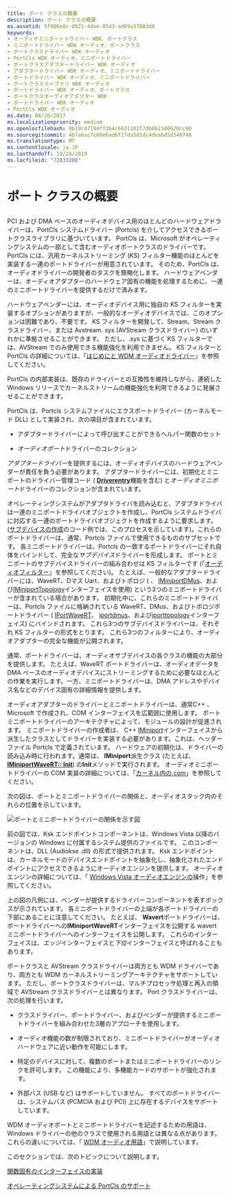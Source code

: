 ```yaml
---
title: ポート クラスの概要
description: ポート クラスの概要
ms.assetid: 5f986e0c-d021-4dee-85d3-ad69a3708dd8
keywords:
- オーディオミニポートドライバー WDK、ポートクラス
- ミニポートドライバー WDK オーディオ、ポートクラス
- ポートクラスドライバー WDK オーディオ
- PortCls WDK オーディオ、ミニポートドライバー
- ポートクラスアダプタードライバー WDK オーディオ
- アダプタードライバー WDK オーディオ、ミニポートドライバー
- ポートドライバー WDK オーディオ、ミニポートドライバー
- ポートクラスライブラリ WDK オーディオ
- ポートドライバー WDK オーディオ、ポートクラス
- ポートクラスオーディオアダプター WDK
- ポートドライバー WDK オーディオ
- PortCls WDK オーディオ
ms.date: 04/20/2017
ms.localizationpriority: medium
ms.openlocfilehash: 9b19c47194ff3b4c6631102f7db8615d0620cc90
ms.sourcegitcommit: 4b7a6ac7c68e6ad6f27da5d1dc4deabd5d34b748
ms.translationtype: MT
ms.contentlocale: ja-JP
ms.lasthandoff: 10/24/2019
ms.locfileid: "72833200"
---
```

# <a name="introduction-to-port-class"></a>ポート クラスの概要


## <span id="introduction_to_port_class"></span><span id="INTRODUCTION_TO_PORT_CLASS"></span>


PCI および DMA ベースのオーディオデバイス用のほとんどのハードウェアドライバーは、PortCls システムドライバー (Portcls) を介してアクセスできるポートクラスライブラリに基づいています。 PortCls は、Microsoft がオペレーティングシステムの一部として含むオーディオポートクラスのドライバーです。 PortCls には、汎用カーネルストリーミング (KS) フィルター機能のほとんどを実装する一連のポートドライバーが用意されています。 そのため、PortCls は、オーディオドライバーの開発者のタスクを簡略化します。 ハードウェアベンダーは、オーディオアダプターのハードウェア固有の機能を処理するために、一連のミニポートドライバーを提供するだけで済みます。

ハードウェアベンダーには、オーディオデバイス用に独自の KS フィルターを実装するオプションがありますが、一般的なオーディオデバイスでは、このオプションは困難であり、不要です。 KS フィルターを開発して、Stream、Stream クラスドライバー、または Avstream. sys (AVStream クラスドライバー) のいずれかに準拠させることができます。 ただし、.sys に基づく KS フィルターでは、AVStream でのみ使用できる機能強化を利用できません。 KS フィルターと PortCls の詳細については、「[はじめにと WDM オーディオドライバー](getting-started-with-wdm-audio-drivers.md)」を参照してください。

PortCls の内部実装は、既存のドライバーとの互換性を維持しながら、連続した Windows リリースでカーネルストリームの機能強化を利用できるように発展させることができます。

PortCls は、Portcls システムファイルにエクスポートドライバー (カーネルモード DLL) として実装され、次の項目が含まれています。

-   アダプタードライバーによって呼び出すことができるヘルパー関数のセット

-   *オーディオポート*ドライバーのコレクション

*アダプタードライバー*を提供するには、オーディオデバイスのハードウェアベンダーが責任を負う必要があります。 アダプタードライバーには、初期化とミニポートのドライバー管理コード ( [**Driverentry**](https://docs.microsoft.com/windows-hardware/drivers/ddi/wdm/nc-wdm-driver_initialize)機能を含む) と*オーディオミニポート*ドライバーのコレクションが含まれています。

オペレーティングシステムがアダプタドライバを読み込むと、アダプタドライバは一連のミニポートドライバオブジェクトを作成し、PortCls システムドライバに対応する一連のポートドライバオブジェクトを作成するように要求します。 ([サブデバイスの作成](subdevice-creation.md)のコード例では、このプロセスを示しています)。これらのポートドライバーは、通常、Portcls ファイルで使用できるもののサブセットです。 各ミニポートドライバーは、Portcls の一致するポートドライバーにそれ自体をバインドして、完全な*サブデバイス*ドライバーを形成します。 ポートとミニポートのサブデバイスドライバーの組み合わせは KS フィルターです (「[オーディオフィルター](audio-filters.md)」を参照してください)。 たとえば、一般的なアダプタードライバーには、WaveRT、Dマス Uart、およびトポロジ ( [](https://docs.microsoft.com/windows-hardware/drivers/ddi/portcls/nn-portcls-iminiportwavert)、 [IMiniportDMus](https://docs.microsoft.com/windows-hardware/drivers/ddi/dmusicks/nn-dmusicks-iminiportdmus)、および[IMiniportTopology](https://docs.microsoft.com/windows-hardware/drivers/ddi/portcls/nn-portcls-iminiporttopology)インターフェイスを使用) という3つのミニポートドライバーが含まれている場合があります。 初期化中に、これらのミニポートドライバーは、Portcls ファイルに格納されている WaveRT、DMus、およびトポロジポートドライバー ( [IPortWaveRT](https://docs.microsoft.com/windows-hardware/drivers/ddi/portcls/nn-portcls-iportwavert)、 [iportdmus](https://docs.microsoft.com/windows-hardware/drivers/ddi/dmusicks/nn-dmusicks-iportdmus)、および[iporttopology](https://docs.microsoft.com/windows-hardware/drivers/ddi/portcls/nn-portcls-iporttopology)インターフェイス) にバインドされます。 これら3つのサブデバイスドライバーは、それぞれ KS フィルターの形式をとります。 これら3つのフィルターにより、オーディオアダプターの完全な機能が公開されます。

通常、ポートドライバーは、オーディオサブデバイスの各クラスの機能の大部分を提供します。 たとえば、WaveRT ポートドライバーは、オーディオデータを DMA ベースのオーディオデバイスにストリーミングするために必要なほとんどの作業を実行します。一方、ミニポートドライバーは、DMA アドレスやデバイス名などのデバイス固有の詳細情報を提供します。

オーディオアダプターのドライバーとミニポートドライバーは、通常C++ 、Microsoft で作成され、COM インターフェイスを広範囲に使用します。 ポートミニポートドライバーのアーキテクチャによって、モジュールの設計が促進されます。 ミニポートドライバーの作成者は、 C++ [IMiniport](https://docs.microsoft.com/windows-hardware/drivers/ddi/portcls/nn-portcls-iminiport)インターフェイスから派生したクラスとしてドライバーを実装する必要があります。これは、ヘッダーファイル Portcls で定義されています。 ハードウェアの初期化は、ドライバーの読み込み時に行われます。通常は、 **IMiniport**派生クラス (たとえば、 [**IMiniportWaveRT:: Init**](https://docs.microsoft.com/windows-hardware/drivers/ddi/portcls/nf-portcls-iminiportwavert-init)) の**Init**メソッドで実行されます。 オーディオミニポートドライバーの COM 実装の詳細については、「[カーネル内の com](com-in-the-kernel.md)」を参照してください。

次の図は、ポートとミニポートドライバーの関係と、オーディオスタック内のそれらの位置を示しています。

![ポートとミニポートドライバーの関係を示す図](images/portcls-diag.png)

前の図では、Ksk エンドポイントコンポーネントは、Windows Vista 以降のバージョンの Windows に付属するシステム提供のファイルです。 このコンポーネントは、DLL (Audiokse .dll) の形式で提供されます。 Ksk エンドポイントは、カーネルモードのデバイスエンドポイントを抽象化し、抽象化されたエンドポイントにアクセスできるようにオーディオエンジンを提供します。 オーディオエンジンの詳細については、「 [Windows Vista オーディオエンジンの](exploring-the-windows-vista-audio-engine.md)操作」を参照してください。

上の図の凡例には、ベンダーが提供するドライバーコンポーネントを表すボックスが示されています。 各ミニポートドライバーの上端が各ポートドライバーの下部にあることに注意してください。 たとえば、 **Wavert**ポートドライバーは、ポートドライバーへの**IMiniportWaveRT**インターフェイスを公開する wavert ミニポートドライバーへのインターフェイスを公開します。 これらのインターフェイスは、*エッジ*インターフェイスと*下位*インターフェイスと呼ばれることもあります。

ポートクラスと AVStream クラスドライバーは両方とも WDM ドライバーであり、両方とも WDM カーネルストリーミングアーキテクチャをサポートしています。 ただし、ポートクラスドライバーは、マルチプロセッサ処理と再入の領域で AVStream クラスドライバーとは異なります。 Port クラスドライバーは、次の処理を行います。

-   クラスドライバー、ポートドライバー、およびベンダーが提供するミニポートドライバーを組み合わせた3層のアプローチを使用します。

-   オーディオ機能の数が制限されており、ミニポートドライバーがオーディオハードウェアに近い動作を可能にします。

-   特定のデバイスに対して、複数のポートまたはミニポートドライバーのリンクを許可します。 この機能により、多機能カードのサポートが強化されます。

-   外部バス (USB など) はサポートしていません。 すべてのポートドライバーは、システムバス (PCMCIA および PCI) 上に存在するデバイスをサポートしています。

WDM オーディオポートとミニポートドライバーを記述するための用語は、Windows ドライバーの他のクラスで使用される用語とは異なる点があります。 これらの違いについては、「 [WDM オーディオ用語](wdm-audio-terminology.md)」で説明しています。

このセクションでは、次のトピックについて説明します。

[関数固有のインターフェイスの実装](implementation-of-function-specific-interfaces.md)

[オペレーティングシステムによる PortCls のサポート](portcls-support-by-operating-system.md)

 

 




